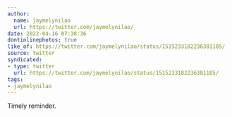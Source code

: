 ```yaml
---
author:
  name: jaymelynilao
  url: https://twitter.com/jaymelynilao/
date: 2022-04-16 07:38:36
dontinlinephotos: true
like_of: https://twitter.com/jaymelynilao/status/1515233182236381185/
source: twitter
syndicated:
- type: twitter
  url: https://twitter.com/jaymelynilao/status/1515233182236381185/
tags:
- jaymelynilao
---
```


Timely reminder.
